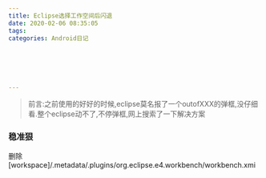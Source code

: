 ```yaml
---
title: Eclipse选择工作空间后闪退
date: 2020-02-06 08:35:05
tags: 
categories: Android日记






---
```




>前言:之前使用的好好的时候,eclipse莫名报了一个outofXXX的弹框,没仔细看.整个eclipse动不了,不停弹框,网上搜索了一下解决方案
### 稳准狠
删除
[workspace]/.metadata/.plugins/org.eclipse.e4.workbench/workbench.xmi
